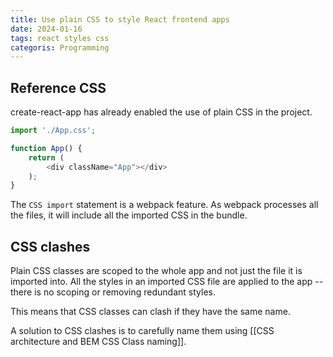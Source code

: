 ```yaml
---
title: Use plain CSS to style React frontend apps
date: 2024-01-16
tags: react styles css
categoris: Programming
---
```


## Reference CSS

create-react-app has already enabled the use of plain CSS in the project.

```javascript
import './App.css';

function App() {
	return (
		<div className="App"></div>
	);
}
```

The `CSS import` statement is a webpack feature. As webpack processes all the files, it will include all the imported CSS in the bundle.

## CSS clashes

Plain CSS classes are scoped to the whole app and not just the file it is imported into. All the styles in an imported CSS file are applied to the app -- there is no scoping or removing redundant styles. 

This means that CSS classes can clash if they have the same name.

A solution to CSS clashes is to carefully name them using [[CSS architecture and BEM CSS Class naming]].